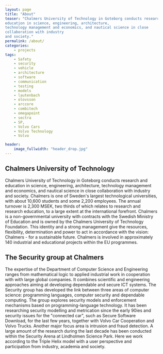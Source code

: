 ```yaml
---
layout: page
title: "About"
teaser: "Chalmers University of Technology in Goteborg conducts research and
education in science, engineering, architecture,
technology management and economics, and nautical science in close
collaboration with industry
and society."
permalink: /about/
categories:
    - projects
tags:
    - Safety
    - security
    - vehicle
    - architecture
    - software
    - communication
    - testing
    - models
    - lautenbach
    - olovsson
    - arccore
    - combitech
    - omegapoint
    - sectra
    - SP,
    - Volvo Cars
    - Volvo Technology
    - Volvo

header:
    image_fullwidth: "header_drop.jpg"
---
```

## Chalmers University of Technology
Chalmers University of Technology in Goteborg conducts research and
education in science, engineering, architecture,
technology management and economics, and nautical science in close
collaboration with industry
and society. Chalmers is one of Sweden's largest technological
universities, with about 10,600 students
and some 2,200 employees. The annual turnover is 2,300 MSEK, two thirds
of which relates to research
and research education, to a large extent at the international
forefront. Chalmers is a non-governmental
university with contracts with the Swedish Ministry of Education and is
owned by the Chalmers University
of Technology Foundation. This identity and a strong management give the
resources, flexibility, determination
and power to act in accordance with the vision: Chalmers - for a
sustainable future.
Chalmers is involved in approximately 140 industrial and educational
projects within the EU programmes.
## The Security group at Chalmers
The expertise of the Department of Computer Science and Engineering
ranges from mathematical logic to applied industrial work in cooperation
with with large global companies. It combines scientific and engineering
approaches aiming at developing dependable and secure ICT systems.
The Security group has developed the link between three areas of
computer science: programming languages, computer security and
dependable computing. The group explores security models and enforcement
mechanisms based on programming-language technology. It has been
researching security modelling and metrication since the early 90ies and
  security issues for the "connected car", such as Secure Software
Download, for the last few years, together with Volvo Car Cooperation
and Volvo Trucks. Another major focus area is intrusion and fraud
detection. A large amount of the research during the last decade has
been conducted within the Security Arena at Lindholmen Science Park.
Here we work according to the Triple Helix model with a user perspective
and participation from  industry, academia and society.
